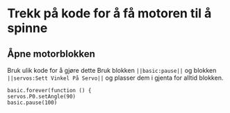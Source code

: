 # Trekk på kode for å få motoren til å spinne

## Åpne motorblokken
Bruk ulik kode for å gjøre dette
Bruk blokken ``||basic:pause||`` og blokken ``||servos:Sett Vinkel På Servo||`` og plasser dem i gjenta for alltid blokken.
```blocks
basic.forever(function () {
servos.P0.setAngle(90)
basic.pause(100)
```

